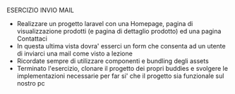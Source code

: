 ESERCIZIO INVIO MAIL
- Realizzare un progetto laravel con una Homepage, pagina di visualizzazione prodotti (e pagina di dettaglio prodotto) ed una pagina Contattaci
- In questa ultima vista dovra' esserci un form che consenta ad un utente di inviarci una mail come visto a lezione
- Ricordate sempre di utilizzare componenti e bundling degli assets
- Terminato l'esercizio, clonare il progetto dei propri buddies e svolgere le implementazioni necessarie per far si' che il progetto sia funzionale sul nostro pc
